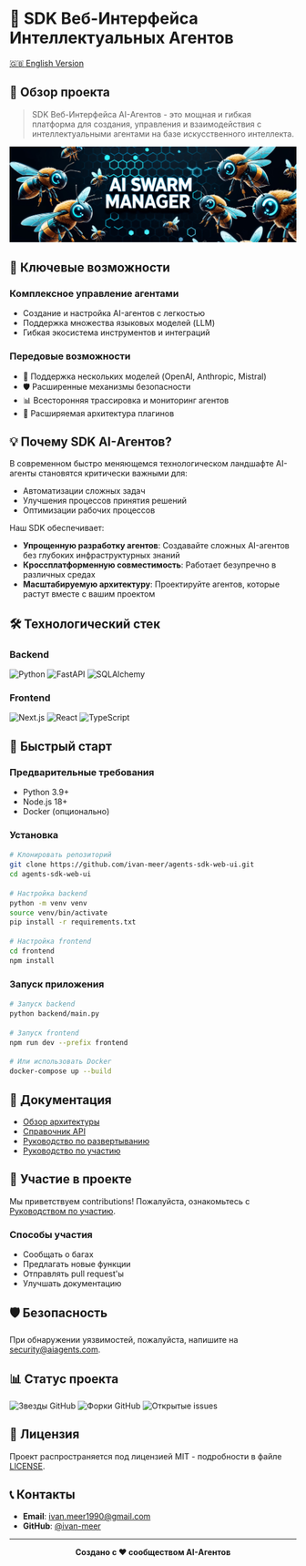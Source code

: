 # 🤖 SDK Веб-Интерфейса Интеллектуальных Агентов

[🇬🇧 English Version](README.md)

## 🌟 Обзор проекта

> SDK Веб-Интерфейса AI-Агентов - это мощная и гибкая платформа для создания, управления и взаимодействия с интеллектуальными агентами на базе искусственного интеллекта.

![Баннер проекта](./src/assets/banner.jpg)

## 🚀 Ключевые возможности

### Комплексное управление агентами
- Создание и настройка AI-агентов с легкостью
- Поддержка множества языковых моделей (LLM)
- Гибкая экосистема инструментов и интеграций

### Передовые возможности
- 🧠 Поддержка нескольких моделей (OpenAI, Anthropic, Mistral)
- 🛡️ Расширенные механизмы безопасности
- 📊 Всесторонняя трассировка и мониторинг агентов
- 🔌 Расширяемая архитектура плагинов

## 💡 Почему SDK AI-Агентов?

В современном быстро меняющемся технологическом ландшафте AI-агенты становятся критически важными для:
- Автоматизации сложных задач
- Улучшения процессов принятия решений
- Оптимизации рабочих процессов

Наш SDK обеспечивает:
- **Упрощенную разработку агентов**: Создавайте сложных AI-агентов без глубоких инфраструктурных знаний
- **Кроссплатформенную совместимость**: Работает безупречно в различных средах
- **Масштабируемую архитектуру**: Проектируйте агентов, которые растут вместе с вашим проектом

## 🛠 Технологический стек

### Backend
![Python](https://img.shields.io/badge/Python-3.9+-blue?style=for-the-badge&logo=python)
![FastAPI](https://img.shields.io/badge/FastAPI-0.68.0-green?style=for-the-badge&logo=fastapi)
![SQLAlchemy](https://img.shields.io/badge/SQLAlchemy-1.4+-red?style=for-the-badge)

### Frontend
![Next.js](https://img.shields.io/badge/Next.js-14+-black?style=for-the-badge&logo=next.js)
![React](https://img.shields.io/badge/React-18+-blue?style=for-the-badge&logo=react)
![TypeScript](https://img.shields.io/badge/TypeScript-5+-white?style=for-the-badge&logo=typescript)

## 🚀 Быстрый старт

### Предварительные требования
- Python 3.9+
- Node.js 18+
- Docker (опционально)

### Установка

```bash
# Клонировать репозиторий
git clone https://github.com/ivan-meer/agents-sdk-web-ui.git
cd agents-sdk-web-ui

# Настройка backend
python -m venv venv
source venv/bin/activate
pip install -r requirements.txt

# Настройка frontend
cd frontend
npm install
```

### Запуск приложения

```bash
# Запуск backend
python backend/main.py

# Запуск frontend
npm run dev --prefix frontend

# Или использовать Docker
docker-compose up --build
```

## 📘 Документация

- [Обзор архитектуры](docs/ARCHITECTURE.md)
- [Справочник API](docs/API.md)
- [Руководство по развертыванию](docs/DEPLOYMENT.md)
- [Руководство по участию](CONTRIBUTING.md)

## 🤝 Участие в проекте

Мы приветствуем contributions! Пожалуйста, ознакомьтесь с [Руководством по участию](CONTRIBUTING.md).

### Способы участия
- Сообщать о багах
- Предлагать новые функции
- Отправлять pull request'ы
- Улучшать документацию

## 🛡️ Безопасность

При обнаружении уязвимостей, пожалуйста, напишите на security@aiagents.com.

## 📊 Статус проекта

![Звезды GitHub](https://img.shields.io/github/stars/ivan-meer/agents-sdk-web-ui?style=social)
![Форки GitHub](https://img.shields.io/github/forks/ivan-meer/agents-sdk-web-ui?style=social)
![Открытые issues](https://img.shields.io/github/issues/ivan-meer/agents-sdk-web-ui)

## 📜 Лицензия

Проект распространяется под лицензией MIT - подробности в файле [LICENSE](LICENSE).

## 📞 Контакты

- **Email**: ivan.meer1990@gmail.com
- **GitHub**: [@ivan-meer](https://github.com/ivan-meer)

---

<p align="center">
    <strong>Создано с ❤️ сообществом AI-Агентов</strong>
</p>
